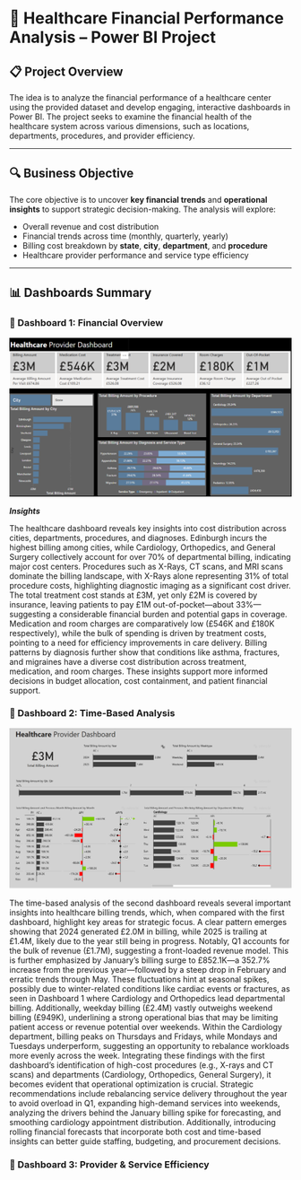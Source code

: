 # 🏥 Healthcare Financial Performance Analysis – Power BI Project

## 📋 Project Overview


The idea is to analyze the financial performance of a healthcare center using the provided dataset and develop engaging, interactive dashboards in Power BI. The project seeks to examine the financial health of the healthcare system across various dimensions, such as locations, departments, procedures, and provider efficiency.

---

## 🔍 Business Objective

The core objective is to uncover **key financial trends** and **operational insights** to support strategic decision-making. The analysis will explore:

- Overall revenue and cost distribution
- Financial trends across time (monthly, quarterly, yearly)
- Billing cost breakdown by **state**, **city**, **department**, and **procedure**
- Healthcare provider performance and service type efficiency

---

## 📊 Dashboards Summary 

### 📌 Dashboard 1: **Financial Overview**

![](../screenshots/Screenshot_Trend_111.png)

_**Insights**_

The healthcare dashboard reveals key insights into cost distribution across cities, departments, procedures, and diagnoses. Edinburgh incurs the highest billing among cities, while Cardiology, Orthopedics, and General Surgery collectively account for over 70% of departmental billing, indicating major cost centers. Procedures such as X-Rays, CT scans, and MRI scans dominate the billing landscape, with X-Rays alone representing 31% of total procedure costs, highlighting diagnostic imaging as a significant cost driver. The total treatment cost stands at £3M, yet only £2M is covered by insurance, leaving patients to pay £1M out-of-pocket—about 33%—suggesting a considerable financial burden and potential gaps in coverage. Medication and room charges are comparatively low (£546K and £180K respectively), while the bulk of spending is driven by treatment costs, pointing to a need for efficiency improvements in care delivery. Billing patterns by diagnosis further show that conditions like asthma, fractures, and migraines have a diverse cost distribution across treatment, medication, and room charges. These insights support more informed decisions in budget allocation, cost containment, and patient financial support.



### 📌 Dashboard 2: **Time-Based Analysis**

![ ](../screenshots/Screenshot_Trend_2.png)

The time-based analysis of the second dashboard reveals several important insights into healthcare billing trends, which, when compared with the first dashboard, highlight key areas for strategic focus. A clear pattern emerges showing that 2024 generated £2.0M in billing, while 2025 is trailing at £1.4M, likely due to the year still being in progress. Notably, Q1 accounts for the bulk of revenue (£1.7M), suggesting a front-loaded revenue model. This is further emphasized by January’s billing surge to £852.1K—a 352.7% increase from the previous year—followed by a steep drop in February and erratic trends through May. These fluctuations hint at seasonal spikes, possibly due to winter-related conditions like cardiac events or fractures, as seen in Dashboard 1 where Cardiology and Orthopedics lead departmental billing. Additionally, weekday billing (£2.4M) vastly outweighs weekend billing (£949K), underlining a strong operational bias that may be limiting patient access or revenue potential over weekends. Within the Cardiology department, billing peaks on Thursdays and Fridays, while Mondays and Tuesdays underperform, suggesting an opportunity to rebalance workloads more evenly across the week. Integrating these findings with the first dashboard’s identification of high-cost procedures (e.g., X-rays and CT scans) and departments (Cardiology, Orthopedics, General Surgery), it becomes evident that operational optimization is crucial. Strategic recommendations include rebalancing service delivery throughout the year to avoid overload in Q1, expanding high-demand services into weekends, analyzing the drivers behind the January billing spike for forecasting, and smoothing cardiology appointment distribution. Additionally, introducing rolling financial forecasts that incorporate both cost and time-based insights can better guide staffing, budgeting, and procurement decisions.

### 📌 Dashboard 3: **Provider & Service Efficiency**












